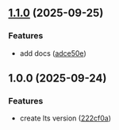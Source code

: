 ## [1.1.0](https://github.com/HOSTAQUI/pdf.maker/compare/v1.0.0...v1.1.0) (2025-09-25)


### Features

* add docs ([adce50e](https://github.com/HOSTAQUI/pdf.maker/commit/adce50ee5165733ded4a61cc9f4204f47cff1f6a))

## 1.0.0 (2025-09-24)


### Features

* create lts version ([222cf0a](https://github.com/HOSTAQUI/pdf.maker/commit/222cf0a0230028e23c510e352d44f83cc4c81163))
